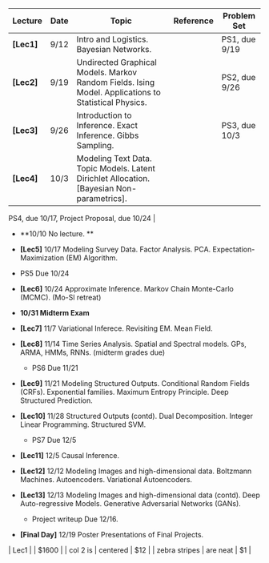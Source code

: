 

| Lecture        | Date           | Topic       |  Reference          |  Problem Set  |
| ---------------|----------------| ------------|---------------------|---------------|
| **[Lec1]** | 9/12  | Intro and Logistics. Bayesian Networks.  |      | PS1, due 9/19 |
| **[Lec2]** | 9/19  | Undirected Graphical Models. Markov Random Fields. Ising Model. Applications to Statistical Physics. | |  PS2, due 9/26 |
| **[Lec3]** | 9/26 | Introduction to Inference. Exact Inference. Gibbs Sampling. |   | PS3, due 10/3 |
| **[Lec4]** | 10/3 | Modeling Text Data. Topic Models. Latent Dirichlet Allocation. [Bayesian Non-parametrics].  |  | 
 PS4, due 10/17,
   Project Proposal, due 10/24 |

- **10/10 No lecture. ** 

- **[Lec5]** 10/17 Modeling Survey Data. Factor Analysis. PCA. Expectation-Maximization (EM) Algorithm. 

 - PS5 Due 10/24

- **[Lec6]** 10/24 Approximate Inference. Markov Chain Monte-Carlo (MCMC). (Mo-Sl retreat) 

- **10/31 Midterm Exam**

- **[Lec7]** 11/7 Variational Inferece. Revisiting EM. Mean Field. 

- **[Lec8]** 11/14 Time Series Analysis. Spatial and Spectral models. GPs, ARMA, HMMs, RNNs.  (midterm grades due)

  - PS6 Due 11/21 

- **[Lec9]** 11/21 Modeling Structured Outputs. Conditional Random Fields (CRFs). Exponential families. Maximum Entropy Principle. Deep Structured Prediction.

- **[Lec10]** 11/28 Structured Outputs (contd). Dual Decomposition. Integer Linear Programming. Structured SVM.

  - PS7 Due 12/5 

- **[Lec11]** 12/5 Causal Inference. 

- **[Lec12]** 12/12 Modeling Images and high-dimensional data. Boltzmann Machines. Autoencoders. Variational Autoencoders. 

- **[Lec13]** 12/13 Modeling Images and high-dimensional data (contd). Deep Auto-regressive Models. Generative Adversarial Networks (GANs).

  - Project writeup Due 12/16. 

- **[Final Day]** 12/19 Poster Presentations of Final Projects.


| Lec1      |  | $1600 |
| col 2 is      | centered      |   $12 |
| zebra stripes | are neat      |    $1 |

